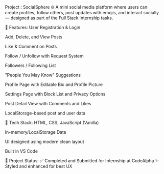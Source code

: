 Project : SocialSphere 🌐
A mini social media platform where users can create profiles, follow others, post updates with emojis, and interact socially — designed as part of the Full Stack Internship tasks.

🔗 Features:
User Registration & Login

Add, Delete, and View Posts

Like & Comment on Posts

Follow / Unfollow with Request System

Followers / Following List

"People You May Know" Suggestions

Profile Page with Editable Bio and Profile Picture

Settings Page with Block List and Privacy Options

Post Detail View with Comments and Likes

LocalStorage-based post and user data

🧩 Tech Stack:
HTML, CSS, JavaScript (Vanilla)

In-memory/LocalStorage Data

UI designed using modern clean layout

Built in VS Code

🏁 Project Status:
✅ Completed and Submitted for Internship at CodeAlpha
✨ Styled and enhanced for best UX
